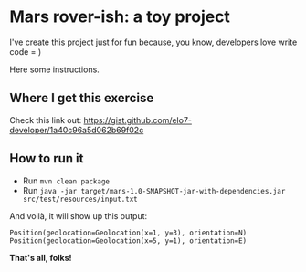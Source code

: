 # Mars rover-ish: a toy project

I've create this project just for fun because, you know, developers love write code = )

Here some instructions.

## Where I get this exercise

Check this link out: https://gist.github.com/elo7-developer/1a40c96a5d062b69f02c

## How to run it

- Run ``mvn clean package``
- Run ``java -jar target/mars-1.0-SNAPSHOT-jar-with-dependencies.jar src/test/resources/input.txt``

And voilà, it will show up this output:

``
Position(geolocation=Geolocation(x=1, y=3), orientation=N)
Position(geolocation=Geolocation(x=5, y=1), orientation=E)
``

**That's all, folks!**
